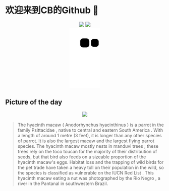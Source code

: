 
# 欢迎来到CB的Github 👋

<div align="center">
  <img height="137px" src="https://github-readme-stats.vercel.app/api?username=SuperCB&show_icons=true&theme=radical" />
  <img height="137px" src="https://github-readme-stats.vercel.app/api/top-langs/?username=SuperCB&hide_title=true&hide_border=true&layout=compact&langs_count=6&text_color=000&icon_color=fff" />
</div>


<div align="center">
    <img src="./contribution-snake/github-contribution-grid-snake.svg" />
</div>



## Picture of the day
<div align="center">
  <img width=400px src="https://upload.wikimedia.org/wikipedia/commons/thumb/a/a7/Hyacinth_macaw_%28Anodorhynchus_hyacinthinus%29_head.JPG/525px-Hyacinth_macaw_%28Anodorhynchus_hyacinthinus%29_head.JPG" />
</div>

>The  hyacinth macaw  ( Anodorhynchus hyacinthinus ) is a  parrot  in the family  Psittacidae , native to central and eastern  South America . With a length of around 1 metre (3 feet), it is longer than any other species of parrot. It is also the largest  macaw  and the largest flying parrot species. The hyacinth macaw mostly nests in  manduvi trees ; these trees rely on the  toco toucan  for the majority of their distribution of seeds, but that bird also feeds on a sizeable proportion of the hyacinth macaw's eggs. Habitat loss and the trapping of wild birds for the pet trade have taken a heavy toll on their population in the wild, so the species is classified as  vulnerable  on the  IUCN Red List . This hyacinth macaw eating a nut was photographed by the  Rio Negro , a river in the  Pantanal  in southwestern Brazil.


